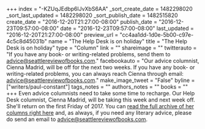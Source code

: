 +++
index = "-KZUqJEdbp6lJvXbS6AA"
_sort_create_date = 1482298020
_sort_last_updated = 1482298020
_sort_publish_date = 1482515820
create_date = "2016-12-20T21:27:00-08:00"
publish_date = "2016-12-23T09:57:00-08:00"
date = "2016-12-23T09:57:00-08:00"
last_updated = "2016-12-20T21:27:00-08:00"
preview_url = "cc4aa1dd-1d0e-5b00-c97e-4c5c8d45031b"
name = "The Help Desk is on holiday"
title = "The Help Desk is on holiday"
type = "Column"
link = ""
shareimage = ""
twitterauto = "If you have any book- or writing-related problems, send them to advice@seattlereviewofbooks.com."
facebookauto = "Our advice columnist, Cienna Madrid, will be off for the next two weeks. If you have any book- or writing-related problems, you can always reach Cienna through email: advice@seattlereviewofbooks.com."
make_image_tweet = "False"
byline = ["writers/paul-constant"]
tags_notes = ""
authors_notes = ""
books = ""
+++
Even advice columnists need to take some time to recharge. Our Help Desk columnist, Cienna Madrid, will be taking this week and next week off. She'll return on the first Friday of 2017. You can [read the full archive of her columns right here](http://www.seattlereviewofbooks.com/tags/the-help-desk/) and, as always, if you need any literary advice, please do send an email to advice@seattlereviewofbooks.com.